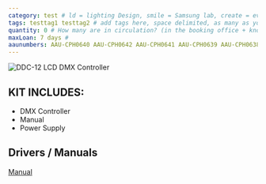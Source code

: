 ```yaml
---
category: test # ld = lighting Design, smile = Samsung lab, create = everything else
tags: testtag1 testtag2 # add tags here, space delimited, as many as you want
quantity: 0 # How many are in circulation? (in the booking office + known to be lent out)
maxLoan: 7 days #
aaunumbers: AAU-CPH0640 AAU-CPH0642 AAU-CPH0641 AAU-CPH0639 AAU-CPH0638 AAU-CPH0643
---
```

![DDC-12 LCD DMX Controller](../../assets/images/equip/ld/1.webp)
<html>  <!--
############## COMMENT #########
The First line should be a link to an image, jpg, png webbp all work, I have not tested others.
 The format should be ![Alternate image text](../../assets/images/equip/category/filename)
 We will have to upload the images to the relevant folders

Under the image comes the text, first comes the description
 The description can be simple, and short, but it must assume that the reader knows little about the equipment or the fields of study related to it. This text is important because it not only describes the item to the reader, but is included in the search engine servicing the site.
 ############### EoF Comment ##########
 --></html>

12 Channel DMX Controller

<!--
################ Comment ###############
There will also be a list of contents, formatted as below
############ EoF Comment ############
-->

## KIT INCLUDES:
- DMX Controller
- Manual
- Power Supply

<!--
############## Comment ##################
At the bottom of the listing there will be links to any relevant files - manuals, drivers, even research that has used the equipment
################# EoF Comment ################
-->
## Drivers / Manuals

[Manual](https://images.static-thomann.de/pics/atg/atgdata/document/manual/c_258125_v3_r1_en_online.pdf)

<!--
################### Comment ##################
Finally, and most important: The md file name should be concise, clear, unique and informative. This name is used as the title of the equipment listed in the catalog. Name it so anyone will know what it is, not just the person who is borrowing it for the third time.

The first 11 characters of the title should be a date in yyyy-mm-dd- format. This is not used, but is required for the system to recognise the file as a post.

The file should be saved as markdown: .md

eg. 2023-01-01-Zoom-Q8-Mobile-Video-Audio-Recorder.md
############## EoF Comment ##################

-->
